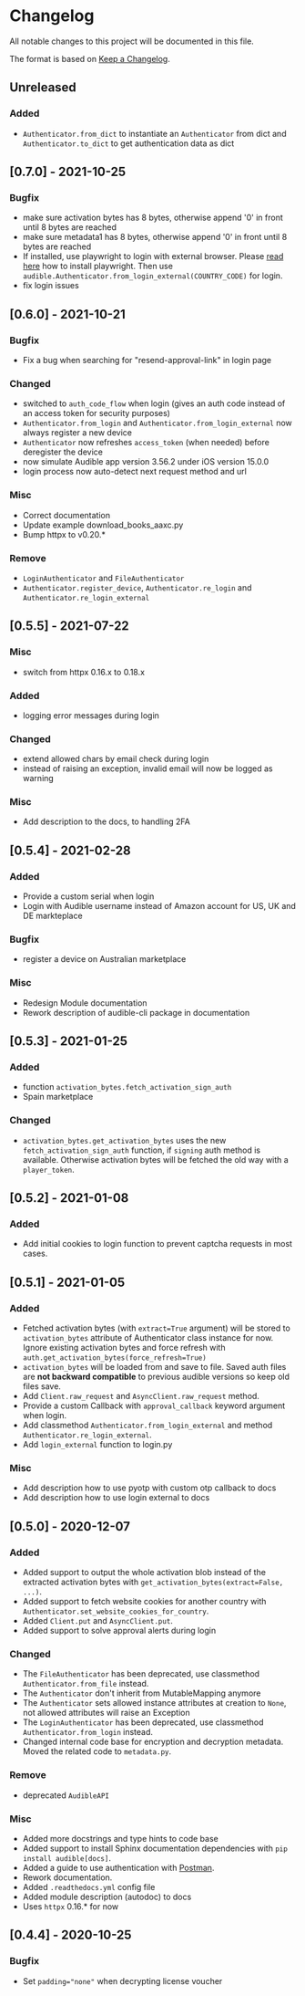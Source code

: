 # Changelog

All notable changes to this project will be documented in this file.

The format is based on [Keep a Changelog](https://keepachangelog.com/en/1.0.0/).

## Unreleased

### Added

- `Authenticator.from_dict` to instantiate an `Authenticator` from dict and `Authenticator.to_dict` to get authentication data as dict

## [0.7.0] - 2021-10-25

### Bugfix

- make sure activation bytes has 8 bytes, otherwise append '0' in front until 8 bytes are reached
- make sure metadata1 has 8 bytes, otherwise append '0' in front until 8 bytes are reached
- If installed, use playwright to login with external browser. Please 
  [read here](https://playwright.dev/python/docs/intro) how to install playwright.
  Then use `audible.Authenticator.from_login_external(COUNTRY_CODE)` for login.
- fix login issues

## [0.6.0] - 2021-10-21

### Bugfix

- Fix a bug when searching for "resend-approval-link" in login page

### Changed

- switched to `auth_code_flow` when login (gives an auth code instead of an access token for security purposes)
- `Authenticator.from_login` and `Authenticator.from_login_external` now always register a new device
- `Authenticator` now refreshes `access_token` (when needed) before deregister the device
- now simulate Audible app version 3.56.2 under iOS version 15.0.0
- login process now auto-detect next request method and url

### Misc

- Correct documentation
- Update example download_books_aaxc.py
- Bump httpx to v0.20.*

### Remove

- `LoginAuthenticator` and `FileAuthenticator`
- `Authenticator.register_device`, `Authenticator.re_login` and `Authenticator.re_login_external`

## [0.5.5] - 2021-07-22

### Misc

- switch from httpx 0.16.x to 0.18.x

### Added

- logging error messages during login

### Changed

- extend allowed chars by email check during login
- instead of raising an exception, invalid email will now be logged as warning

### Misc

- Add description to the docs, to handling 2FA

## [0.5.4] - 2021-02-28

### Added

- Provide a custom serial when login
- Login with Audible username instead of Amazon account for US, UK and DE
  markteplace

### Bugfix

- register a device on Australian marketplace

### Misc

- Redesign Module documentation
- Rework description of audible-cli package in documentation

## [0.5.3] - 2021-01-25

### Added

- function `activation_bytes.fetch_activation_sign_auth`
- Spain marketplace

### Changed

- `activation_bytes.get_activation_bytes` uses the new `fetch_activation_sign_auth` function, if `signing` auth method is available. Otherwise activation bytes will be fetched the old way with a `player_token`.

## [0.5.2] - 2021-01-08

### Added

- Add initial cookies to login function to prevent captcha requests in most cases.

## [0.5.1] - 2021-01-05

### Added

- Fetched activation bytes (with ``extract=True`` argument) will be stored to ``activation_bytes`` attribute of Authenticator class instance for now. Ignore existing activation bytes and force refresh with ``auth.get_activation_bytes(force_refresh=True)``
- ``activation_bytes`` will be loaded from and save  to file. Saved auth files are **not backward compatible** to previous audible versions so keep old files save.
- Add ``Client.raw_request`` and ``AsyncClient.raw_request`` method.
- Provide a custom Callback with ``approval_callback`` keyword argument when login.
- Add classmethod ``Authenticator.from_login_external`` and method ``Authenticator.re_login_external``.
- Add ``login_external`` function to login.py

### Misc

- Add description how to use pyotp with custom otp callback to docs
- Add description how to use login external to docs

## [0.5.0] - 2020-12-07

### Added

- Added support to output the whole activation blob instead of the extracted activation bytes with `get_activation_bytes(extract=False, ...)`.
- Added support to fetch website cookies for another country with `Authenticator.set_website_cookies_for_country`.
- Added `Client.put` and `AsyncClient.put`.
- Added support to solve approval alerts during login

### Changed

- The `FileAuthenticator` has been deprecated, use classmethod `Authenticator.from_file` instead.
- The `Authenticator` don't inherit from MutableMapping anymore
- The `Authenticator` sets allowed instance attributes at creation to `None`, not allowed attributes will raise an Exception
- The `LoginAuthenticator` has been deprecated, use  classmethod `Authenticator.from_login` instead.
- Changed internal code base for encryption and decryption metadata. Moved the related code to `metadata.py`.

### Remove

- deprecated `AudibleAPI`

### Misc

- Added more docstrings and type hints to code base
- Added support to install Sphinx documentation dependencies with `pip install audible[docs]`.
- Added a guide to use authentication with [Postman](https://www.postman.com).
- Rework documentation.
- Added `.readthedocs.yml` config file
- Added module description (autodoc) to docs
- Uses `httpx` 0.16.* for now

## [0.4.4] - 2020-10-25

### Bugfix

- Set `padding="none"` when decrypting license voucher 
